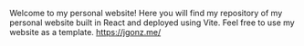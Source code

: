 Welcome to my personal website! Here you will find my repository of my personal website built in React and deployed using Vite. Feel free to use my website as a template. 
https://jgonz.me/

